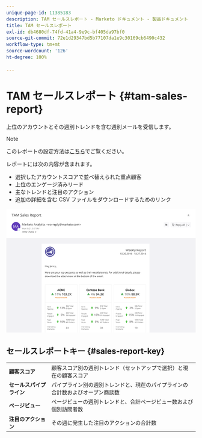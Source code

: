 ```yaml
---
unique-page-id: 11385183
description: TAM セールスレポート - Marketo ドキュメント - 製品ドキュメント
title: TAM セールスレポート
exl-id: db4680df-74fd-41a4-9e9c-bf405da97bf0
source-git-commit: 72e1d29347bd5b77107da1e9c30169cb6490c432
workflow-type: tm+mt
source-wordcount: '126'
ht-degree: 100%

---
```


# TAM セールスレポート {#tam-sales-report}

上位のアカウントとその週別トレンドを含む週別メールを受信します。

>[!NOTE]
>
>このレポートの設定方法は[こちら](/help/marketo/product-docs/target-account-management/measure/tam-report-setup.md)でご覧ください。

レポートには次の内容が含まれます。

* 選択したアカウントスコアで並べ替えられた重点顧客
* 上位のエンゲージ済みリード
* 主なトレンドと注目のアクション
* 追加の詳細を含む CSV ファイルをダウンロードするためのリンク

![](assets/tam-sales-report-1.png)

## セールスレポートキー {#sales-report-key}

<table> 
 <tbody> 
  <tr> 
   <td><strong>顧客スコア</strong></td> 
   <td> 
    <div>
      顧客スコア別の週別トレンド（セットアップで選択）と現在の顧客スコア 
    </div></td> 
  </tr> 
  <tr> 
   <td><strong>セールスパイプライン</strong></td> 
   <td> 
    <div>
      パイプライン別の週別トレンドと、現在のパイプラインの合計数およびオープン商談数 
    </div></td> 
  </tr> 
  <tr> 
   <td><strong>ページビュー</strong></td> 
   <td> 
    <div>
      ページビューの週別トレンドと、合計ページビュー数および個別訪問者数 
    </div></td> 
  </tr> 
  <tr> 
   <td><strong>注目のアクション</strong></td> 
   <td> 
    <div>
      その週に発生した注目のアクションの合計数 
    </div></td> 
  </tr> 
 </tbody> 
</table>
